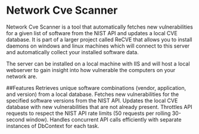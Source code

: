# Network Cve Scanner
Network Cve Scanner is a tool that automatically fetches new vulnerabilities for a given list of software from the NIST API and updates a local CVE database.
It is part of a larger project called ReCVE that allows you to install daemons on windows and linux machines which will connect to this server and automatically collect your installed software data.

The server can be installed on a local machine with IIS and will host a local webserver to gain insight into how vulnerable the computers on your network are.

##Features
Retrieves unique software combinations (vendor, application, and version) from a local database.
Fetches new vulnerabilities for the specified software versions from the NIST API.
Updates the local CVE database with new vulnerabilities that are not already present.
Throttles API requests to respect the NIST API rate limits (50 requests per rolling 30-second window).
Handles concurrent API calls efficiently with separate instances of DbContext for each task.
